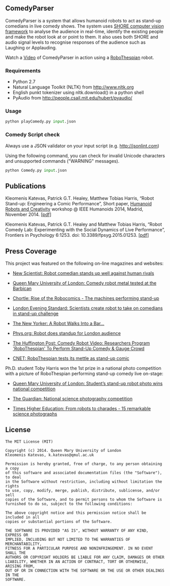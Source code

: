 ## ComedyParser

ComedyParser is a system that allows humanoid robots to act as stand-up comedians in live comedy shows. The system uses [SHORE computer vision framework](http://www.iis.fraunhofer.de/en/ff/bsy/tech/bildanalyse/shore-gesichtsdetektion.html) to analyse the audience in real-time, identify the existing people and make the robot look at or point to them. It also uses both SHORE and audio signal levels to recognise responses of the audience such as Laughing or Applauding.

Watch a [Video](https://vimeo.com/72090729) of ComedyParser in action using a [RoboThespian](http://www.robothespian.com) robot.


### Requirements

- Python 2.7
- Natural Language Toolkit (NLTK) from http://www.nltk.org
- English punkt tokenizer using nltk.download() in a python shell
- PyAudio from http://people.csail.mit.edu/hubert/pyaudio/


### Usage

```python
python playComedy.py input.json
```

### Comedy Script check

Always use a JSON validator on your input script (e.g. http://jsonlint.com)

Using the following command, you can check for invalid Unicode characters and unsupported commands ("WARNING" messages).

```python
python Comedy.py input.json
```

## Publications

Kleomenis Katevas, Patrick G.T. Healey, Matthew Tobias Harris, “Robot Stand-up: Engineering a Comic Performance”, Short paper, [Humanoid Robots and Creativity](http://cogsci.eecs.qmul.ac.uk/humanoids/) workshop @ IEEE Humanoids 2014, Madrid, November 2014.
[\[pdf\]](http://www.eecs.qmul.ac.uk/~ec09351/papers/HumanoidRobots14.pdf)

Kleomenis Katevas, Patrick G.T. Healey and Matthew Tobias Harris, “Robot Comedy Lab: Experimenting with the Social Dynamics of Live Performance”, Frontiers in Psychology 6:1253. doi: 10.3389/fpsyg.2015.01253.
[\[pdf\]](http://journal.frontiersin.org/article/10.3389/fpsyg.2015.01253)

## Press Coverage

This project was featured on the following on-line magazines and websites:

- [New Scientist: Robot comedian stands up well against human rivals](https://www.newscientist.com/article/dn24050-robot-comedian-stands-up-well-against-human-rivals)

- [Queen Mary University of London: Comedy robot metal tested at the Barbican](http://www.qmul.ac.uk/media/news/items/se/111813.html)

- [Chortle: Rise of the Robocomics - The machines performing stand-up](http://www.chortle.co.uk/news/2013/08/05/18432/rise_of_the_robocomics)

- [London Evening Standard: Scientists create robot to take on comedians in stand-up challenge](http://www.standard.co.uk/news/london/scientists-create-robot-to-take-on-comedians-in-standup-challenge-8753779.html)

- [The New Yorker: A Robot Walks Into a Bar...](http://www.newyorker.com/online/blogs/elements/2013/12/a-robot-walks-into-a-bar.html)

- [Phys.org: Robot does standup for London audience](http://phys.org/news/2013-08-robot-standup-london-audience-video.html)

- [The Huffington Post: Comedy Robot Video: Researchers Program 'RoboThespian' To Perform Stand-Up Comedy & Gauge Crowd](http://www.huffingtonpost.com/2013/08/19/comedy-robot-video_n_3781490.html)

- [CNET: RoboThespian tests its mettle as stand-up comic](http://www.cnet.com/uk/news/robothespian-tests-its-mettle-as-stand-up-comic/)

Ph.D. student Toby Harris won the 1st prize in a national photo competition with a picture of RoboThespian performing stand-up comedy live on-stage:

- [Queen Mary University of London: Student’s stand-up robot photo wins national competition](http://www.qmul.ac.uk/media/news/items/se/126324.html)

- [The Guardian: National science photography competition](http://www.theguardian.com/science/gallery/2014/mar/31/national-science-photography-competition-in-pictures)

- [Times Higher Education: From robots to charades - 15 remarkable science photographs](http://www.timeshighereducation.co.uk/from-robots-to-charades-15-remarkable-science-photographs/2012464.article)

## License

```
The MIT License (MIT)

Copyright (c) 2014. Queen Mary University of London
Kleomenis Katevas, k.katevas@qmul.ac.uk

Permission is hereby granted, free of charge, to any person obtaining a copy
of this software and associated documentation files (the "Software"), to deal
in the Software without restriction, including without limitation the rights
to use, copy, modify, merge, publish, distribute, sublicense, and/or sell
copies of the Software, and to permit persons to whom the Software is
furnished to do so, subject to the following conditions:

The above copyright notice and this permission notice shall be included in all
copies or substantial portions of the Software.

THE SOFTWARE IS PROVIDED "AS IS", WITHOUT WARRANTY OF ANY KIND, EXPRESS OR
IMPLIED, INCLUDING BUT NOT LIMITED TO THE WARRANTIES OF MERCHANTABILITY,
FITNESS FOR A PARTICULAR PURPOSE AND NONINFRINGEMENT. IN NO EVENT SHALL THE
AUTHORS OR COPYRIGHT HOLDERS BE LIABLE FOR ANY CLAIM, DAMAGES OR OTHER
LIABILITY, WHETHER IN AN ACTION OF CONTRACT, TORT OR OTHERWISE, ARISING FROM,
OUT OF OR IN CONNECTION WITH THE SOFTWARE OR THE USE OR OTHER DEALINGS IN THE
SOFTWARE.
```
